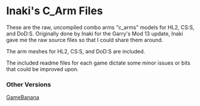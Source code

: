 # Inaki's C_Arm Files

These are the raw, uncompiled combo arms "c_arms" models for HL2, CS:S, and DoD:S. Originally done by Inaki for the Garry's Mod 13 update, Inaki gave me the raw source files so that I could share them around.

The arm meshes for HL2, CS:S, and DoD:S are included.

The included readme files for each game dictate some minor issues or bits that could be improved upon.

### Other Versions
[GameBanana](https://gamebanana.com/mods/36086)